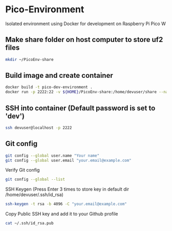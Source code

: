 # Pico-Environment
Isolated environment using Docker for development on Raspberry Pi Pico W

## Make share folder on host computer to store uf2 files
```bash
mkdir ~/PicoEnv-share
```

## Build image and create container
```bash
docker build -t pico-dev-environment .
docker run -p 2222:22 -v ${HOME}/PicoEnv-share:/home/devuser/share --name Pico-Dev -it pico-dev-environment
```
## SSH into container (Default password is set to 'dev')
```bash
ssh devuser@localhost -p 2222
```

## Git config
```bash
git config --global user.name "Your name"
git config --global user.email "your.email@example.com"
```
Verify Git config
```bash
git config --global --list 
```
SSH Keygen (Press Enter 3 times to store key in default dir /home/devuser/.ssh/id_rsa)
```bash
ssh-keygen -t rsa -b 4096 -C "your.email@example.com"
```
Copy Public SSH key and add it to your Github profile
```bash
cat ~/.ssh/id_rsa.pub
```
